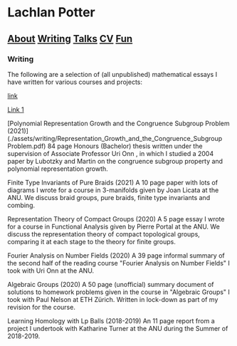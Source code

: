 # Lachlan Potter

## [About](README.md)  [Writing](Writing.md)  [Talks](Talks.md)  [CV](CV.md)  [Fun](Fun.md) 

### Writing

The following are a selection of (all unpublished) mathematical essays I have written for various courses and projects:

[link](https://drive.google.com/file/d/1SwvjpAMPowT6M35Bdggw7ghsfRpECQjv/view)

<a href="file:///C:\assets\writing\Representation_Growth_and_the_Congruence_Subgroup Problem.pdf">Link 1</a>

[Polynomial Representation Growth and the Congruence Subgroup Problem (2021)](./assets/writing/Representation_Growth_and_the_Congruence_Subgroup Problem.pdf)
84 page Honours (Bachelor) thesis written under the supervision of Associate Professor Uri Onn , in which I studied a 2004 paper by Lubotzky and Martin on the congruence subgroup property and polynomial representation growth.  

Finite Type Invariants of Pure Braids (2021)
A 10 page paper with lots of diagrams I wrote for a course in 3-manifolds given by Joan Licata at the ANU. We discuss braid groups, pure braids, finite type invariants and combing.

Representation Theory of Compact Groups (2020)
A 5 page essay I wrote for a course in Functional Analysis given by Pierre Portal at the ANU. We discuss the representation theory of compact topological groups, comparing it at each stage to the theory for finite groups.

Fourier Analysis on Number Fields (2020)
A 39 page informal summary of the second half of the reading course "Fourier Analysis on Number Fields" I took with Uri Onn at the ANU. 

Algebraic Groups (2020)
A 50 page (unofficial) summary document of solutions to homework problems given in the course in "Algebraic Groups" I took with Paul Nelson at ETH Zürich. Written in lock-down as part of my revision for the course.

Learning Homology with Lp Balls (2018-2019)
An 11 page report from a project I undertook with Katharine Turner at the ANU during the Summer of 2018-2019.
